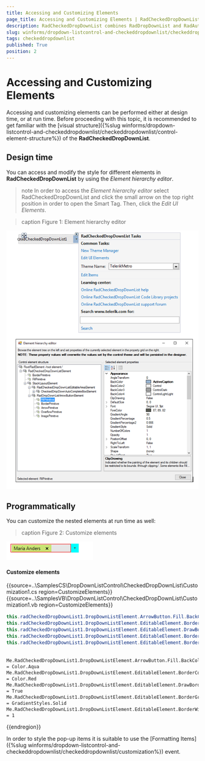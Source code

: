 ```yaml
---
title: Accessing and Customizing Elements
page_title: Accessing and Customizing Elements | RadCheckedDropDownList
description: RadCheckedDropDownList combines RadDropDownList and RadAutoCompleteBox in order to provide functionality to check items in the drop down area and tokenize them in the text area. 
slug: winforms/dropdown-listcontrol-and-checkeddropdownlist/checkeddropdownlist/accessing-and-customizing-elements
tags: checkeddropdownlist
published: True
position: 2
---
```


# Accessing and Customizing Elements
 
Accessing and customizing elements can be performed either at design time, or at run time. Before proceeding with this topic, it is recommended to get familiar with the [visual structure]({%slug winforms/dropdown-listcontrol-and-checkeddropdownlist/checkeddropdownlist/control-element-structure%}) of the __RadCheckedDropDownList__.
      

## Design time

You can access and modify the style for different elements in __RadCheckedDropDownList__ by using the *Element hierarchy editor*.

>note In order to access the *Element hierarchy editor* select RadCheckedDropDownList and click the small arrow on the top right position in order to open the Smart Tag. Then, click the *Edit UI Elements*.

>caption Figure 1: Element hierarchy editor

![dropdown-and-listcontrol-checkeddropdownlist-accessing-and-customizing-elements 001](images/dropdown-and-listcontrol-checkeddropdownlist-accessing-and-customizing-elements001.png)

## Programmatically

You can customize the nested elements at run time as well:

>caption Figure 2: Customize elements

![dropdown-and-listcontrol-checkeddropdownlist-accessing-and-customizing-elements 002](images/dropdown-and-listcontrol-checkeddropdownlist-accessing-and-customizing-elements002.png)

#### Customize elements 

{{source=..\SamplesCS\DropDownListControl\CheckedDropDownList\Customization1.cs region=CustomizeElements}} 
{{source=..\SamplesVB\DropDownListControl\CheckedDropDownList\Customization1.vb region=CustomizeElements}} 

````C#
this.radCheckedDropDownList1.DropDownListElement.ArrowButton.Fill.BackColor = Color.Aqua;
this.radCheckedDropDownList1.DropDownListElement.EditableElement.BorderColor  = Color.Red;
this.radCheckedDropDownList1.DropDownListElement.EditableElement.DrawBorder = true;
this.radCheckedDropDownList1.DropDownListElement.EditableElement.BorderGradientStyle = GradientStyles.Solid;
this.radCheckedDropDownList1.DropDownListElement.EditableElement.BorderWidth = 1;
         

````
````VB.NET
Me.RadCheckedDropDownList1.DropDownListElement.ArrowButton.Fill.BackColor = Color.Aqua
Me.RadCheckedDropDownList1.DropDownListElement.EditableElement.BorderColor = Color.Red
Me.RadCheckedDropDownList1.DropDownListElement.EditableElement.DrawBorder = True
Me.RadCheckedDropDownList1.DropDownListElement.EditableElement.BorderGradientStyle = GradientStyles.Solid
Me.RadCheckedDropDownList1.DropDownListElement.EditableElement.BorderWidth = 1

````

{{endregion}} 
 
In order to style the pop-up items it is suitable to use the [Formatting Items]({%slug winforms/dropdown-listcontrol-and-checkeddropdownlist/checkeddropdownlist/customization%}) event.

